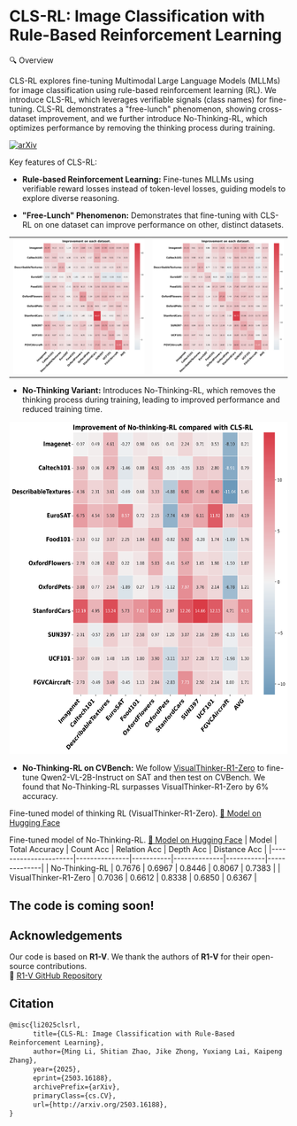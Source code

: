 # CLS-RL: Image Classification with Rule-Based Reinforcement Learning
🔍 Overview

CLS-RL explores fine-tuning Multimodal Large Language Models (MLLMs) for image classification using rule-based reinforcement learning (RL). We introduce CLS-RL, which leverages verifiable signals (class names) for fine-tuning. CLS-RL demonstrates a "free-lunch" phenomenon, showing cross-dataset improvement, and we further introduce No-Thinking-RL, which optimizes performance by removing the thinking process during training.

[![arXiv](https://img.shields.io/badge/arXiv-2503.13939-b31b1b.svg)](http://arxiv.org/abs/2503.16188)

Key features of CLS-RL:
* **Rule-based Reinforcement Learning:** Fine-tunes MLLMs using verifiable reward losses instead of token-level losses, guiding models to explore diverse reasoning.
  
* **"Free-Lunch" Phenomenon:** Demonstrates that fine-tuning with CLS-RL on one dataset can improve performance on other, distinct datasets.

<table>
 <tr>
  <td width="50%">
   <img src="r1_improve_heatmap.png" alt="">
  </td>
  <td width="50%">
   <img src="direct_improve_heatmap.png" alt="">
  </td>
 </tr>
</table>

* **No-Thinking Variant:** Introduces No-Thinking-RL, which removes the thinking process during training, leading to improved performance and reduced training time.
<img src="compare_difference_heatmap.png" alt="Alt text" width="600" height="600">

* **No-Thinking-RL on CVBench:** We follow [VisualThinker-R1-Zero](https://github.com/turningpoint-ai/VisualThinker-R1-Zero) to fine-tune Qwen2-VL-2B-Instruct on SAT and then test on CVBench. We found that No-Thinking-RL surpasses VisualThinker-R1-Zero by 6% accuracy.
  
Fine-tuned model of thinking RL (VisualThinker-R1-Zero). [🤗 Model on Hugging Face](https://huggingface.co/afdsafas/Qwen2-VL-2B-Instruct-SAT-generation4)

Fine-tuned model of No-Thinking-RL. [🤗 Model on Hugging Face](https://huggingface.co/afdsafas/Qwen2-VL-2B-Instruct-SAT-generation4-Direct)
| Model                | Total Accuracy | Count Acc | Relation Acc | Depth Acc | Distance Acc |
|----------------------|---------------|-----------|--------------|-----------|--------------|
| No-Thinking-RL      | 0.7676        | 0.6967    | 0.8446       | 0.8067    | 0.7383       |
| VisualThinker-R1-Zero | 0.7036       | 0.6612    | 0.8338       | 0.6850    | 0.6367       |


## The code is coming soon!


## Acknowledgements

Our code is based on **R1-V**. We thank the authors of **R1-V** for their open-source contributions.  
🔗 [R1-V GitHub Repository](https://github.com/Deep-Agent/R1-V)


## Citation
```
@misc{li2025clsrl,
      title={CLS-RL: Image Classification with Rule-Based Reinforcement Learning}, 
      author={Ming Li, Shitian Zhao, Jike Zhong, Yuxiang Lai, Kaipeng Zhang},
      year={2025},
      eprint={2503.16188},
      archivePrefix={arXiv},
      primaryClass={cs.CV},
      url={http://arxiv.org/2503.16188}, 
}
```
